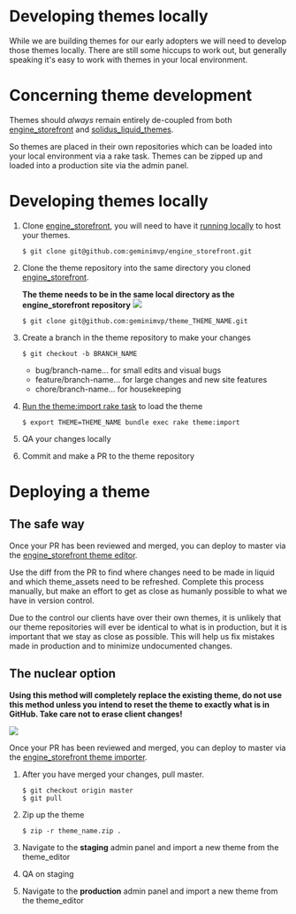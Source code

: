 
# Developing themes locally

While we are building themes for our early adopters we will need to develop those themes locally. There are still some hiccups to work out, but generally speaking it's easy to work with themes in your local environment.

# Concerning theme development

Themes should *always* remain entirely de-coupled from both [engine_storefront](https://github.com/geminimvp/engine_storefront) and [solidus_liquid_themes](https://github.com/geminimvp/solidus_liquid_themes).

So themes are placed in their own repositories which can be loaded into your local environment via a rake task. Themes can be zipped up and loaded into a production site via the admin panel.

# Developing themes locally

1. Clone [engine_storefront](https://github.com/geminimvp/engine_storefront), you will need to have it [running locally](https://github.com/geminimvp/engine_storefront/blob/master/README.md) to host your themes.

	```
	$ git clone git@github.com:geminimvp/engine_storefront.git
	```

2. Clone the theme repository into the same directory you cloned [engine_storefront](https://github.com/geminimvp/engine_storefront).
	
	**The theme needs to be in the same local directory as the engine_storefront repository**
	<img src="https://media.giphy.com/media/l2JedPGiZueLYAryo/giphy.gif" />


	
	```
	$ git clone git@github.com:geminimvp/theme_THEME_NAME.git
	```

3. Create a branch in the theme repository to make your changes
	```
	$ git checkout -b BRANCH_NAME
	```
	- bug/branch-name... for small edits and visual bugs
	- feature/branch-name... for large changes and new site features
	- chore/branch-name... for housekeeping

4. [Run the theme:import rake task](https://github.com/geminimvp/engine_storefront/blob/master/README.md#importing-themes) to load the theme
	
	```
	$ export THEME=THEME_NAME bundle exec rake theme:import
	```

5. QA your changes locally

6. Commit and make a PR to the theme repository

# Deploying a theme 

## The safe way

Once your PR has been reviewed and merged, you can deploy to master via the [engine_storefront theme editor](https://github.com/geminimvp/engine_storefront/blob/master/app/models/spree/theme_archive_importer.rb).

Use the diff from the PR to find where changes need to be made in liquid and which theme_assets need to be refreshed. Complete this process manually, but make an effort to get as close as humanly possible to what we have in version control.

Due to the control our clients have over their own themes, it is unlikely that our theme repositories will ever be identical to what is in production, but it is important that we stay as close as possible. This will help us fix mistakes made in production and to minimize undocumented changes.

## The nuclear option

**Using this method will completely replace the existing theme, do not use this method unless you intend to reset the theme to exactly what is in GitHub. Take care not to erase client changes!**

 <img src="https://media.giphy.com/media/xUA7bbaSmCUfNYjhks/giphy.gif" />

Once your PR has been reviewed and merged, you can deploy to master via the [engine_storefront theme importer](https://github.com/geminimvp/engine_storefront/blob/master/app/models/spree/theme_archive_importer.rb).

1. After you have merged your changes, pull master.

	```
	$ git checkout origin master
	$ git pull
	```
	
2. Zip up the theme

	```
	$ zip -r theme_name.zip .
	```
	
3. Navigate to the **staging** admin panel and import a new theme from the theme_editor

4. QA on staging

5. Navigate to the **production** admin panel and import a new theme from the theme_editor
